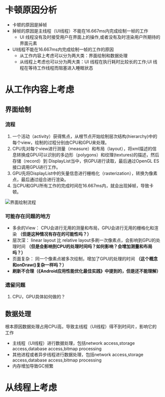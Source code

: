 # 卡顿原因分析
* 卡顿的原因是掉帧
* 掉帧的原因是主线程（UI线程）不能在16.667ms内完成绘制一帧的工作
  * UI 线程没有及时接受用户在界面上的操作,或者没有及时渲染用户所期待的界面元素
* UI线程不能在16.667ms内完成绘制一帧的工作的原因
  * 从工作内容上考虑可以分为两大类：界面绘制和数据处理
  * 从线程上考虑也可以分为两大类：UI 线程在执行耗时比较长的工作;UI 线程在等待工作线程而阻塞进入睡眠状态
# 从工作内容上考虑
## 界面绘制
### 流程
1. 一个活动（activity）获得焦点，从根节点开始绘制层次结构(hierarchy)中的每个view，绘制的过程分别由CPU和GPU来处理。
1. CPU先对每个view进行测量（measure）和布局（layout），将xml描述的信息转换成GPU可以识别的多边形（polygons）和纹理(textures)的描述，然后存储（record）到
DisplayList当中，供GPU进行读取，最后通过OpenGL ES接口调用GPU进行工作。
1. GPU先将DisplayList中的矢量信息进行栅格化（rasterization），转换为像素点，最后通过组合进行渲染。
1. 当CPU和GPU所有工作的完成时间在16.667ms内，就会出现掉帧，导致卡顿。

![界面绘制流程](https://github.com/openthos/research-analysis/blob/master/projects/android-log/image/%E7%95%8C%E9%9D%A2%E7%BB%98%E5%88%B6%E6%B5%81%E7%A8%8B.png)
### 可能存在问题的地方
* 多余的View： CPU会进行无用的测量和布局，GPU会进行无用的栅格化和渲染 **（但是这种情况有存在的可能性吗？）**
* 层次深： linear layout 比 relative layout多刷一次像素点，会影响到GPU的处理时间 **（但是会影响到CPU的处理时间吗？如何影响？会增加测量和布局吗？）**
* 页面复杂： 同一个像素点被多次绘制，增加了GPU的处理的时间 **（这个概念和onDraw()复杂一样吗？）**
* **刷新不合理（《Android应用性能优化最佳实践》中提到的，但是还不能理解）**
### 遗留问题
1. CPU，GPU具体如何做的？
## 数据处理
根本原因数据处理占用CPU高，导致主线程（UI线程）得不到时间片，影响它的工作
* 主线程（UI线程）进行数据处理，包括network access,storage access,database access,bitmap processing
* 其他进程或者异步线程进行数据处理，包括network access,storage access,database access,bitmap processing
* 内存增加导致GC频繁
# 从线程上考虑
